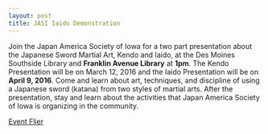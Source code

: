 ```yaml
---
layout: post
title: JASI Iaido Demonstration
---
```


Join the Japan America Society of Iowa for a two part presentation about
the Japanese Sword Martial Art, Kendo and Iaido, at the Des Moines Southside
Library and __Franklin Avenue Library__ at __1pm__. The Kendo Presentation will be on
March 12, 2016 and the Iaido Presentation will be on __April 9, 2016__. Come and
learn about art, techniques, and discipline of using a Japanese sword (katana)
from two styles of martial arts. After the presentation, stay and learn about the
activities that Japan America Society of Iowa is organizing in the community.


[Event Flier](/img/pdfs/jasi_kendo_demo.pdf)<br>
